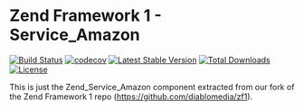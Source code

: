 Zend Framework 1 - Service_Amazon
============================
[![Build Status](https://travis-ci.com/diablomedia/zf1-service-amazon.svg?branch=master)](https://travis-ci.com/diablomedia/zf1-service-amazon)
[![codecov](https://codecov.io/gh/diablomedia/zf1-service-amazon/branch/master/graph/badge.svg)](https://codecov.io/gh/diablomedia/zf1-service-amazon)
[![Latest Stable Version](https://poser.pugx.org/diablomedia/zendframework1-service-amazon/v/stable)](https://packagist.org/packages/diablomedia/zendframework1-service-amazon)
[![Total Downloads](https://poser.pugx.org/diablomedia/zendframework1-service-amazon/downloads)](https://packagist.org/packages/diablomedia/zendframework1-service-amazon)
[![License](https://poser.pugx.org/diablomedia/zendframework1-service-amazon/license)](https://packagist.org/packages/diablomedia/zendframework1-service-amazon)

This is just the Zend_Service_Amazon component extracted from our fork of the Zend Framework 1 repo (https://github.com/diablomedia/zf1).
